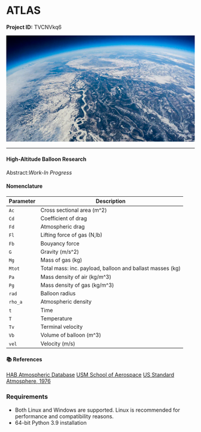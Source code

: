 # ATLAS

**Project ID:**  TVCNVkq6

<p align="center">
  <img src="https://github.com/epochlab/ATLAS/blob/main/sample.png">
</p>

--------------------------------------------------------------------

#### High-Altitude Balloon Research
Abstract:*Work-In Progress*

#### Nomenclature
Parameter | Description
--- | ---
`Ac` | Cross sectional area (m^2)
`Cd` | Coefficient of drag
`Fd` | Atmospheric drag
`Fl` | Lifting force of gas (N,lb)
`Fb` | Bouyancy force
`G` | Gravity (m/s^2)
`Mg` | Mass of gas (kg)
`Mtot` | Total mass: inc. payload, balloon and ballast masses (kg)
`Pa` | Mass density of air (kg/m^3)
`Pg` | Mass density of gas (kg/m^3)
`rad` | Balloon radius
`rho_a` | Atmospheric density
`t` | Time
`T` | Temperature
`Tv` | Terminal velocity
`Vb` | Volume of balloon (m^3)
`vel` | Velocity (m/s)

#### :books: References
[HAB Atmospheric Database](https://www.iastatedigitalpress.com/ahac/article/8346/galley/7933/view/)
[USM School of Aerospace](https://iopscience.iop.org/article/10.1088/1742-6596/1005/1/012048/pdf)
[US Standard Atmosphere, 1976](https://www.ngdc.noaa.gov/stp/space-weather/online-publications/miscellaneous/us-standard-atmosphere-1976/us-standard-atmosphere_st76-1562_noaa.pdf)

### Requirements
- Both Linux and Windows are supported. Linux is recommended for performance and compatibility reasons.
- 64-bit Python 3.9 installation